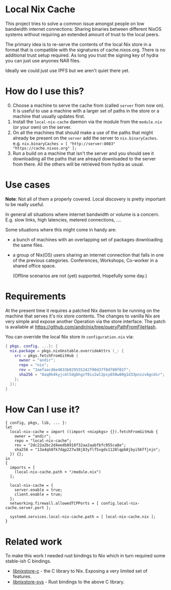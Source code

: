 # Local Nix Cache

This project tries to solve a common issue amongst people on low bandwidth
internet connections: Sharing binaries between different NixOS systems without
requiring an extended amount of trust to the local peers.

The primary idea is to re-serve the contents of the local Nix store in a format
that is compatible with the signatures of cache.nixos.org. There is no
additional trust setup required. As long you trust the signing key of hydra you
can just use anyones NAR files.

Ideally we could just use IPFS but we aren't quiet there yet.


# How do I use this?

0. Choose a machine to serve the cache from (called `server` from now on). It
   is useful to use a machine with a larger set of paths in the store or a
   machine that usually updates first.
1. Install the `local-nix-cache` daemon via the module from the `module.nix`
   (or your own) on the server.
2. On all the machines that should make a use of the paths that might already
   be present on the `server` add the server to `nix.binaryCaches`.
   e.g. `nix.binaryCaches = [ "http://server:8083" "https://cache.nixos.org" ];`
3. Run a build on a machine that isn't the server and you should see it
   downloading all the paths that are alreayd downloaded to the server from
   there. All the others will be retrieved from hydra as usual.

# Use cases

**Note**: Not all of them a properly covered. Local discovery is pretty
important to be really useful.

In general all situations where internet bandwidth or volume is a concern. E.g.
slow links, high latencies, metered connections, ….

Some situations where this might come in handy are:

- a bunch of machines with an overlapping set of packages
  downloading the same files.

- a group of Nix(OS) users sharing an internet connection that falls in one of
  the previous categories. Conferences, Workshops, Co-worker in a shared office
  space.

  (Offline scenarios are not (yet) supported. Hopefully some day.)

# Requirements

At the present time it requires a patched Nix daemon to be running on the
machine that serves it's nix store contents. The changes to vanilla Nix are
very simple and expose another Operation via the store interface. The patch is
available at https://github.com/andir/nix/tree/queryPathFromFileHash.

You can override the local Nix store in `configuration.nix` via:

```nix
{ pkgs, config, ...}: {
  nix.package = pkgs.nixUnstable.overrideAttrs (_: {
    src = pkgs.fetchFromGitHub {
      owner = "andir";
      repo = "nix";
      rev = "3aefaac46e4833b029555242f90d37f0df80f02f";
      sha256 = "0aq0k4kyjcml5dgbhgzf0iv2wl2psy650w80g1d33pnzzv6gcdsr";
    };
  });
}
```

# How Can I use it?

```
{ config, pkgs, lib, ... }:
let
  local-nix-cache = import ((import <nixpkgs> {}).fetchFromGitHub {
    owner = "andir";
    repo = "local-nix-cache";
    rev = "2dc22a2bc2d4eedb8918f32aa2aabfbfc955ca8e";
    sha256 = "13a4qh8fk7dqp227w38j83yflf5vgds1128lqpb8jbyi56ffjnjn";
  }) {};
in
{
  imports = [
    (local-nix-cache.path + "/module.nix")
  ];

  local-nix-cache = {
    server.enable = true;
    client.enable = true;
  };
  networking.firewall.allowedTCPPorts = [ config.local-nix-cache.server.port ];

  systemd.services.local-nix-cache.path = [ local-nix-cache.nix ];
}
```

# Related work

To make this work I needed rust bindings to Nix which in turn required some
stable-ish C bindings.

 - [libnixstore-c](https://github.com/andir/libnixstore-c) - the C library to
   Nix. Exposing a very limited set of features.
 - [libnixstore-sys](https://github.com/andir/libnixstore-sys) - Rust bindings
   to the above C library.
